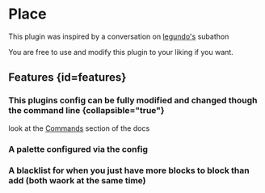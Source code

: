 # Place
This plugin was inspired by a conversation on [legundo's](https://twitch.tv/legundo) subathon

You are free to use and modify this plugin to your liking if you want.

## Features {id=features}
### This plugins config can be fully modified and changed though the command line {collapsible="true"}
look at the [Commands](Commands.md) section of the docs
### A palette configured via the config 
### A blacklist for when you just have more blocks to block than add (both waork at the same time)